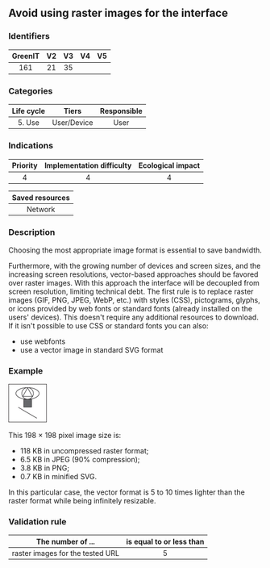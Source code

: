 ## Avoid using raster images for the interface

### Identifiers

| GreenIT | V2  | V3  | V4  | V5  |
| :-----: | :-: | :-: | :-: | :-: |
|   161   | 21  | 35  |     |     |

### Categories

| Life cycle |    Tiers    | Responsible |
| :--------: | :---------: | :---------: |
|   5. Use   | User/Device |    User     |

### Indications

| Priority | Implementation difficulty | Ecological impact |
| :------: | :-----------------------: | :---------------: |
|    4     |             4             |         4         |

| Saved resources |
| :-------------: |
|     Network     |

### Description

Choosing the most appropriate image format is essential to save bandwidth.

Furthermore, with the growing number of devices and screen sizes, and the increasing screen resolutions, vector-based approaches should be favored over raster images.
With this approach the interface will be decoupled from screen resolution, limiting technical debt.
The first rule is to replace raster images (GIF, PNG, JPEG, WebP, etc.) with styles (CSS), pictograms, glyphs, or icons provided by web fonts or standard fonts (already installed on the users' devices).
This doesn't require any additional resources to download. If it isn't possible to use CSS or standard fonts you can also:

- use webfonts
- use a vector image in standard SVG format

### Example

![img.png](img.png)

This 198 × 198 pixel image size is:

- 118 KB in uncompressed raster format;
- 6.5 KB in JPEG (90% compression);
- 3.8 KB in PNG;
- 0.7 KB in minified SVG.

In this particular case, the vector format is 5 to 10 times lighter than the raster format while being infinitely resizable.

### Validation rule

| The number of ...                | is equal to or less than |
| -------------------------------- | :----------------------: |
| raster images for the tested URL |            5             |
